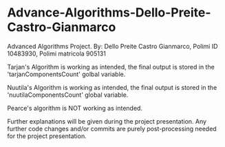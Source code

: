 # Advance-Algorithms-Dello-Preite-Castro-Gianmarco

Advanced Algorithms Project.
By: Dello Preite Castro Gianmarco, Polimi ID 10483930, Polimi matricola 905131

Tarjan's Algorithm is working as intended, the final output is stored in the 'tarjanComponentsCount' golbal variable.

Nuutila's Algorithm is working as intended, the final output is stored in the 'nuutilaComponentsCount' global variable.

Pearce's algorithm is NOT working as intended.

Further explanations will be given during the project presentation.
Any further code changes and/or commits are purely post-processing needed for the project presentation.
